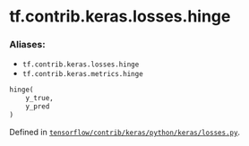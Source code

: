 <div itemscope itemtype="http://developers.google.com/ReferenceObject">
<meta itemprop="name" content="tf.contrib.keras.losses.hinge" />
</div>

# tf.contrib.keras.losses.hinge

### Aliases:

* `tf.contrib.keras.losses.hinge`
* `tf.contrib.keras.metrics.hinge`

``` python
hinge(
    y_true,
    y_pred
)
```



Defined in [`tensorflow/contrib/keras/python/keras/losses.py`](https://www.tensorflow.org/code/tensorflow/contrib/keras/python/keras/losses.py).

